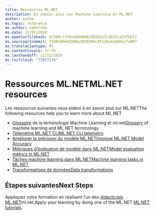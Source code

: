 ```yaml
---
title: Ressources ML.NET
description: En savoir plus sur Machine Learning et ML.NET
author: natke
ms.topic: reference
ms.author: nakersha
ms.date: 11/07/2019
ms.openlocfilehash: 67300c13f8cedd40d6239a5513c3025ca23fbbf2
ms.sourcegitcommit: f348c84443380a1959294cdf12babcb804cfa987
ms.translationtype: MT
ms.contentlocale: fr-FR
ms.lasthandoff: 11/12/2019
ms.locfileid: "73977276"
---
```

# <a name="mlnet-resources"></a><span data-ttu-id="7c102-103">Ressources ML.NET</span><span class="sxs-lookup"><span data-stu-id="7c102-103">ML.NET resources</span></span>

<span data-ttu-id="7c102-104">Les ressources suivantes vous aident à en savoir plus sur ML.NET</span><span class="sxs-lookup"><span data-stu-id="7c102-104">The following resources help you to learn more about ML.NET</span></span>

- <span data-ttu-id="7c102-105">[Glossaire](glossary.md) de la terminologie Machine Learning et ml.net</span><span class="sxs-lookup"><span data-stu-id="7c102-105">[Glossary](glossary.md) of machine learning and ML.NET terminology</span></span>
- [<span data-ttu-id="7c102-106">Télémétrie ML.NET CLI</span><span class="sxs-lookup"><span data-stu-id="7c102-106">ML.NET CLI telemetry</span></span>](ml-net-cli-telemetry.md)
- [<span data-ttu-id="7c102-107">Améliorer la précision du modèle ML.NET</span><span class="sxs-lookup"><span data-stu-id="7c102-107">Improve ML.NET Model Accuracy</span></span>](improve-machine-learning-model-ml-net.md)
- [<span data-ttu-id="7c102-108">Métriques d’évaluation de modèle dans ML.NET</span><span class="sxs-lookup"><span data-stu-id="7c102-108">Model evaluation metrics in ML.NET</span></span>](metrics.md)
- [<span data-ttu-id="7c102-109">Tâches machine learning dans ML.NET</span><span class="sxs-lookup"><span data-stu-id="7c102-109">Machine learning tasks in ML.NET</span></span>](tasks.md)
- [<span data-ttu-id="7c102-110">Transformations de données</span><span class="sxs-lookup"><span data-stu-id="7c102-110">Data transformations</span></span>](transforms.md)

## <a name="next-steps"></a><span data-ttu-id="7c102-111">Étapes suivantes</span><span class="sxs-lookup"><span data-stu-id="7c102-111">Next Steps</span></span>

<span data-ttu-id="7c102-112">Appliquez votre formation en réalisant l’un des [didacticiels ML.NET](../tutorials/index.md)ml.net.</span><span class="sxs-lookup"><span data-stu-id="7c102-112">Apply your learning by doing one of the ML.NET [ML.NET tutorials](../tutorials/index.md).</span></span>
